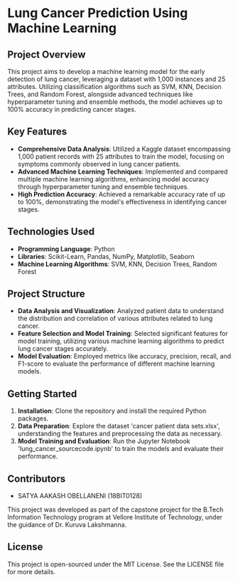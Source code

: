 # Lung Cancer Prediction Using Machine Learning

## Project Overview

This project aims to develop a machine learning model for the early detection of lung cancer, leveraging a dataset with 1,000 instances and 25 attributes. Utilizing classification algorithms such as SVM, KNN, Decision Trees, and Random Forest, alongside advanced techniques like hyperparameter tuning and ensemble methods, the model achieves up to 100% accuracy in predicting cancer stages.

## Key Features

- **Comprehensive Data Analysis**: Utilized a Kaggle dataset encompassing 1,000 patient records with 25 attributes to train the model, focusing on symptoms commonly observed in lung cancer patients.
- **Advanced Machine Learning Techniques**: Implemented and compared multiple machine learning algorithms, enhancing model accuracy through hyperparameter tuning and ensemble techniques.
- **High Prediction Accuracy**: Achieved a remarkable accuracy rate of up to 100%, demonstrating the model's effectiveness in identifying cancer stages.

## Technologies Used

- **Programming Language**: Python
- **Libraries**: Scikit-Learn, Pandas, NumPy, Matplotlib, Seaborn
- **Machine Learning Algorithms**: SVM, KNN, Decision Trees, Random Forest

## Project Structure

- **Data Analysis and Visualization**: Analyzed patient data to understand the distribution and correlation of various attributes related to lung cancer.
- **Feature Selection and Model Training**: Selected significant features for model training, utilizing various machine learning algorithms to predict lung cancer stages accurately.
- **Model Evaluation**: Employed metrics like accuracy, precision, recall, and F1-score to evaluate the performance of different machine learning models.

## Getting Started

1. **Installation**: Clone the repository and install the required Python packages.
2. **Data Preparation**: Explore the dataset 'cancer patient data sets.xlsx', understanding the features and preprocessing the data as necessary.
3. **Model Training and Evaluation**: Run the Jupyter Notebook 'lung_cancer_sourcecode.ipynb' to train the models and evaluate their performance.

## Contributors

- SATYA AAKASH OBELLANENI (18BIT0128)

This project was developed as part of the capstone project for the B.Tech Information Technology program at Vellore Institute of Technology, under the guidance of Dr. Kuruva Lakshmanna.

## License

This project is open-sourced under the MIT License. See the LICENSE file for more details.
